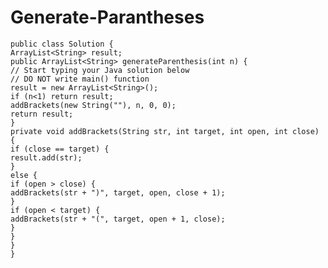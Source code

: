 Generate-Parantheses
====================

    public class Solution {
    ArrayList<String> result;
    public ArrayList<String> generateParenthesis(int n) {
    // Start typing your Java solution below
    // DO NOT write main() function
    result = new ArrayList<String>();
    if (n<1) return result;
    addBrackets(new String(""), n, 0, 0);
    return result;
    }
    private void addBrackets(String str, int target, int open, int close) {
    if (close == target) {
    result.add(str);
    }
    else {
    if (open > close) {
    addBrackets(str + ")", target, open, close + 1);
    }
    if (open < target) {
    addBrackets(str + "(", target, open + 1, close);
    }
    }
    }
    }
